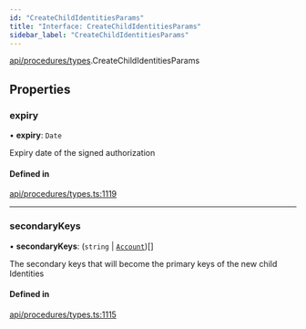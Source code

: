```yaml
---
id: "CreateChildIdentitiesParams"
title: "Interface: CreateChildIdentitiesParams"
sidebar_label: "CreateChildIdentitiesParams"
---
```


[api/procedures/types](../../../../../modules/API/Procedures/Types/Types.md).CreateChildIdentitiesParams

## Properties

### expiry

• **expiry**: `Date`

Expiry date of the signed authorization

#### Defined in

[api/procedures/types.ts:1119](https://github.com/PolymeshAssociation/polymesh-sdk/blob/de58d40fd/src/api/procedures/types.ts#L1119)

___

### secondaryKeys

• **secondaryKeys**: (`string` \| [`Account`](../../../../../classes/API/Entities/Account/Account.md))[]

The secondary keys that will become the primary keys of the new child Identities

#### Defined in

[api/procedures/types.ts:1115](https://github.com/PolymeshAssociation/polymesh-sdk/blob/de58d40fd/src/api/procedures/types.ts#L1115)
